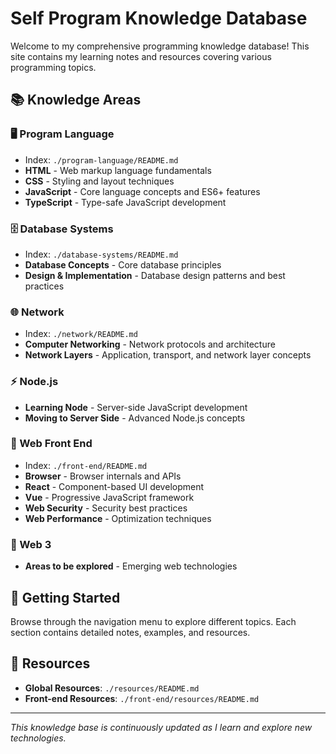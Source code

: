 # Self Program Knowledge Database

Welcome to my comprehensive programming knowledge database! This site contains my learning notes and resources covering various programming topics.

## 📚 Knowledge Areas

### 🖥️ Program Language
- Index: `./program-language/README.md`
- **HTML** - Web markup language fundamentals
- **CSS** - Styling and layout techniques  
- **JavaScript** - Core language concepts and ES6+ features
- **TypeScript** - Type-safe JavaScript development

### 🗄️ Database Systems
- Index: `./database-systems/README.md`
- **Database Concepts** - Core database principles
- **Design & Implementation** - Database design patterns and best practices

### 🌐 Network
- Index: `./network/README.md`
- **Computer Networking** - Network protocols and architecture
- **Network Layers** - Application, transport, and network layer concepts

### ⚡ Node.js
- **Learning Node** - Server-side JavaScript development
- **Moving to Server Side** - Advanced Node.js concepts

### 🎨 Web Front End
- Index: `./front-end/README.md`
- **Browser** - Browser internals and APIs
- **React** - Component-based UI development
- **Vue** - Progressive JavaScript framework
- **Web Security** - Security best practices
- **Web Performance** - Optimization techniques

### 🔗 Web 3
- **Areas to be explored** - Emerging web technologies

## 🚀 Getting Started

Browse through the navigation menu to explore different topics. Each section contains detailed notes, examples, and resources.

## 📖 Resources

- **Global Resources**: `./resources/README.md`
- **Front-end Resources**: `./front-end/resources/README.md`

---

*This knowledge base is continuously updated as I learn and explore new technologies.* 
